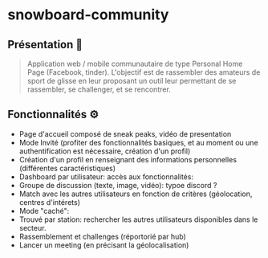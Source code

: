 # snowboard-community

## Présentation 📜

> Application web / mobile communautaire de type Personal Home Page (Facebook, tinder). L'objectif est de rassembler des amateurs de sport de glisse en leur proposant un outil leur permettant de se rassembler, se challenger, et se rencontrer.

## Fonctionnalités ⚙️

- Page d'accueil composé de sneak peaks, vidéo de presentation
- Mode Invité (profiter des fonctionnalités basiques, et au moment ou une authentification est nécessaire, création d'un profil)
- Création d'un profil en renseignant des informations personnelles (différentes caractéristiques)
- Dashboard par utilisateur: accès aux fonctionnalités:
 - Groupe de discussion (texte, image, vidéo): typoe discord ? 
 - Match avec les autres utilisateurs en fonction de critères (géolocation, centres d'intérets)
 - Mode "caché":
 - Trouvé par station: rechercher les autres utilisateurs disponibles dans le secteur.
 - Rassemblement et challenges (réportorié par hub)
 - Lancer un meeting (en précisant la géolocalisation)
